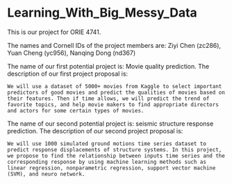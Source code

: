 # Learning_With_Big_Messy_Data

  This is our project for ORIE 4741.  
  
  The names and Cornell IDs of the project members are: Ziyi Chen (zc286), Yuan Cheng (yc956), Nanqing Dong (nd367)
  
  The name of our first potential project is: Movie quality prediction. The description of our first project proposal is: 
  
    We will use a dataset of 5000+ movies from Kaggle to select important predictors of good movies and predict the qualities of movies based on their features. Then if time allows, we will predict the trend of favorite topics, and help movie makers to find appropriate directors and actors for some certain types of movies.
    
    
  The name of our second potential project is: seismic structure response prediction. The description of our second project proposal is:
  
    We will use 1000 simulated ground motions time series dataset to predict response displacements of structure systems. In this project, we propose to find the relationship between inputs time series and the corresponding response by using machine learning methods such as linear regression, nonparametric regression, support vector machine (SVM), and neuro network. 
